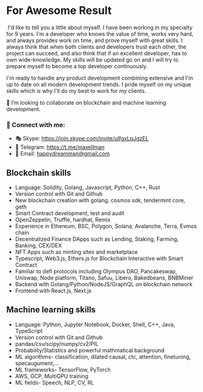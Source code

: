 

# For Awesome Result
<img src="https://komarev.com/ghpvc/?username=deliteser112&style=flat-square&color=blue" alt=""/>
I'd like to tell you a little about myself. I have been working in my specialty for 9 years.
I'm a developer who knows the value of time, works very hard, and always provides work on time, and prove myself with great skills. I always think that when both clients and developers trust each other, the project can succeed, and also think that if an excellent developer, has to own wide-knowledge.
My skills will be updated go on and I will try to prepare myself to become a top developer continuously. 

I'm ready to handle any product development combining extensive and I'm up to date on all modern development trends. I pride myself on my unique skills which is why I'll do my best to work for my clients.


👯 I’m looking to collaborate on blockchain and machine learning development.
### 🤝 Connect with me:
- 🎭 Skype: https://join.skype.com/invite/ulfgxLqJgzEL
- 🎫 Telegram: https://t.me/maxellman
- 📧 Email: happydreamman@gmail.com

## Blockchain skills
* Language: Solidity, Golang, Javascript, Python, C++, Rust
* Version control with Git and Github
* New blockchain creation with golang, cosmos sdk, tendermint core, geth
* Smart Contract development, test and audit
* OpenZeppelin, Truffle, hardhat, Remix
* Experience in Ethereum, BSC, Polygon, Solana, Avalanche, Terra, Evmos chain
* Decentralized Finance DApps such as Lending, Staking, Farming, Banking, CEX/DEX
* NFT Apps such as minting sites and marketplace
* Typescript, Web3.js, Ethers.js for Blockchain Interactive with Smart Contract
* Familiar to defi protocols including Olympus DAO, Pancakeswap, Uniswap, Node platform, Titano, Safuu, Libero, Bakedbeans, BNBMiner 
* Backend with Golang/Python/NodeJS/GraphQL on blockchain network
* Frontend with React.js, Next.js  

## Machine learning skills
* Language: Python, Jupyter Notebook, Docker, Shell, C++, Java, TypeScript
* Version control with Git and Github
* pandas/csv/scipy/numpy/cv2/PIL
* Probability/Statistics and powerful mathmatical background
* ML algorithms-  classification, dilated causal, ctc, attention, finetuning, specaugument,... 
* ML frameworks- TensorFlow, PyTorch
* AWS, GCP, MultiGPU training
* ML fields- Speech, NLP, CV, RL
